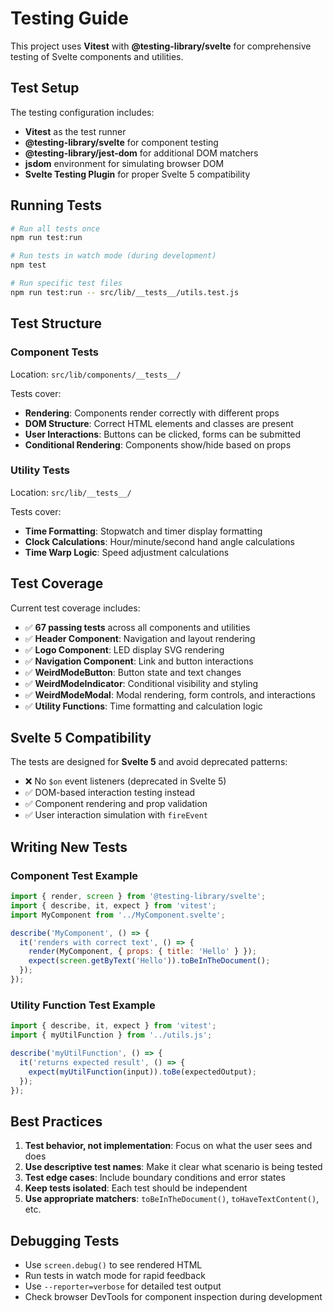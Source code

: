 # Testing Guide

This project uses **Vitest** with **@testing-library/svelte** for comprehensive testing of Svelte components and utilities.

## Test Setup

The testing configuration includes:
- **Vitest** as the test runner
- **@testing-library/svelte** for component testing
- **@testing-library/jest-dom** for additional DOM matchers
- **jsdom** environment for simulating browser DOM
- **Svelte Testing Plugin** for proper Svelte 5 compatibility

## Running Tests

```bash
# Run all tests once
npm run test:run

# Run tests in watch mode (during development)
npm test

# Run specific test files
npm run test:run -- src/lib/__tests__/utils.test.js
```

## Test Structure

### Component Tests
Location: `src/lib/components/__tests__/`

Tests cover:
- **Rendering**: Components render correctly with different props
- **DOM Structure**: Correct HTML elements and classes are present
- **User Interactions**: Buttons can be clicked, forms can be submitted
- **Conditional Rendering**: Components show/hide based on props

### Utility Tests
Location: `src/lib/__tests__/`

Tests cover:
- **Time Formatting**: Stopwatch and timer display formatting
- **Clock Calculations**: Hour/minute/second hand angle calculations
- **Time Warp Logic**: Speed adjustment calculations

## Test Coverage

Current test coverage includes:
- ✅ **67 passing tests** across all components and utilities
- ✅ **Header Component**: Navigation and layout rendering
- ✅ **Logo Component**: LED display SVG rendering
- ✅ **Navigation Component**: Link and button interactions
- ✅ **WeirdModeButton**: Button state and text changes
- ✅ **WeirdModeIndicator**: Conditional visibility and styling
- ✅ **WeirdModeModal**: Modal rendering, form controls, and interactions
- ✅ **Utility Functions**: Time formatting and calculation logic

## Svelte 5 Compatibility

The tests are designed for **Svelte 5** and avoid deprecated patterns:
- ❌ No `$on` event listeners (deprecated in Svelte 5)
- ✅ DOM-based interaction testing instead
- ✅ Component rendering and prop validation
- ✅ User interaction simulation with `fireEvent`

## Writing New Tests

### Component Test Example
```javascript
import { render, screen } from '@testing-library/svelte';
import { describe, it, expect } from 'vitest';
import MyComponent from '../MyComponent.svelte';

describe('MyComponent', () => {
  it('renders with correct text', () => {
    render(MyComponent, { props: { title: 'Hello' } });
    expect(screen.getByText('Hello')).toBeInTheDocument();
  });
});
```

### Utility Function Test Example
```javascript
import { describe, it, expect } from 'vitest';
import { myUtilFunction } from '../utils.js';

describe('myUtilFunction', () => {
  it('returns expected result', () => {
    expect(myUtilFunction(input)).toBe(expectedOutput);
  });
});
```

## Best Practices

1. **Test behavior, not implementation**: Focus on what the user sees and does
2. **Use descriptive test names**: Make it clear what scenario is being tested
3. **Test edge cases**: Include boundary conditions and error states
4. **Keep tests isolated**: Each test should be independent
5. **Use appropriate matchers**: `toBeInTheDocument()`, `toHaveTextContent()`, etc.

## Debugging Tests

- Use `screen.debug()` to see rendered HTML
- Run tests in watch mode for rapid feedback
- Use `--reporter=verbose` for detailed test output
- Check browser DevTools for component inspection during development 